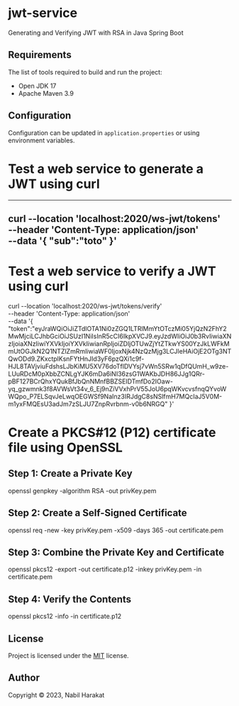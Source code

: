 # jwt-service

Generating and Verifying JWT with RSA in Java Spring Boot

## Requirements

The list of tools required to build and run the project:

* Open JDK 17
* Apache Maven 3.9

## Configuration

Configuration can be updated in `application.properties` or using environment variables.

# Test a web service to generate a JWT using curl

----
  curl --location 'localhost:2020/ws-jwt/tokens' \
  --header 'Content-Type: application/json' \
  --data '{
      "sub":"toto"
  }'
----

# Test a web service to verify a JWT using curl

curl --location 'localhost:2020/ws-jwt/tokens/verify' \
--header 'Content-Type: application/json' \
--data '{
    "token":"eyJraWQiOiJiZTdlOTA1Ni0zZGQ1LTRlMmYtOTczMi05YjQzN2FhY2MwMjciLCJhbGciOiJSUzI1NiIsInR5cCI6IkpXVCJ9.eyJzdWIiOiJ0b3RvIiwiaXNzIjoiaXNzIiwiYXVkIjoiYXVkIiwianRpIjoiZDljOTUwZjYtZTkwYS00YzJkLWFkMmUtOGJkN2Q1NTZlZmRmIiwiaWF0IjoxNjk4NzQzMjg3LCJleHAiOjE2OTg3NTQwODd9.ZKxctplKsnFYtHnJId3yF6pzQXi1c9f-HJL8TAVjviuFdshsLJbKiMU5XV76doTflDVYsj7vWn5SRw1qDfQUmH_w9ze-LUuRDcM0pXbbZCNLgYJK6mDa6iNI36zsG1WAKbJDH86JJg1QRr-pBF127BCrQhxYQukBfJbQnNMnfBBZSEIDTmfDo2IOaw-yq_gzwmnk3f8AVWsVt34v_6_Ej9nZiVVxhPrV55JoU6pqWKvcvsfnqQYvoWWQpo_P7ELSqvJeLwqOEGWSf9NaInz3IRJdgC8sNSlfmH7MQcIaJ5V0M-m1yxFMQEsU3adJm7zSLJU7ZnpRvrbnm-v0b6NRGQ"
}'

# Create a PKCS#12 (P12) certificate file using OpenSSL

## Step 1: Create a Private Key
openssl genpkey -algorithm RSA -out privKey.pem

## Step 2: Create a Self-Signed Certificate
openssl req -new -key privKey.pem -x509 -days 365 -out certificate.pem

## Step 3: Combine the Private Key and Certificate
openssl pkcs12 -export -out certificate.p12 -inkey privKey.pem -in certificate.pem

## Step 4: Verify the Contents
openssl pkcs12 -info -in certificate.p12


## License

Project is licensed under the [MIT](LICENSE) license.

## Author

Copyright &copy;  2023, Nabil Harakat
